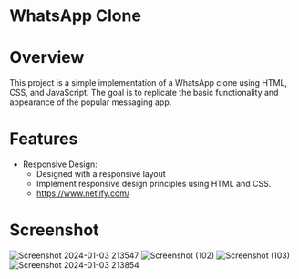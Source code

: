# WhatsApp Clone
# Overview
This project is a simple implementation of a WhatsApp clone using HTML, CSS, and JavaScript. The goal is to replicate the basic functionality and appearance of the popular messaging app.
# Features
+ Responsive Design:
  - Designed with a responsive layout
  - Implement responsive design principles using HTML and CSS.
  - https://www.netlify.com/
# Screenshot
![Screenshot 2024-01-03 213547](https://github.com/Almas105/Whatsapp_Clone/assets/153919239/cadebd60-1397-4b32-a324-dc79efa6cf8d)
![Screenshot (102)](https://github.com/Almas105/Whatsapp_Clone/assets/153919239/a0ac3c3a-35eb-42d2-8914-6e196bbe8847)
![Screenshot (103)](https://github.com/Almas105/Whatsapp_Clone/assets/153919239/c44bf894-2ca3-4081-8a90-a7a13fa3baf8)
![Screenshot 2024-01-03 213854](https://github.com/Almas105/Whatsapp_Clone/assets/153919239/c16993cd-8119-4ef3-b9e7-fd622c169788)

